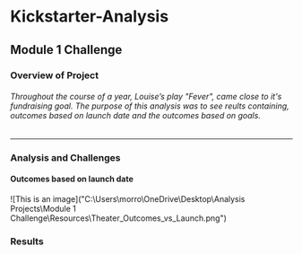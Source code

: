 # Kickstarter-Analysis
## Module 1 Challenge
### Overview of Project
###### Throughout the course of a year, Louise’s play "Fever", came close to it's fundraising goal. The purpose of this analysis was to see reults containing, outcomes based on launch date and the outcomes based on goals.
---
### Analysis and Challenges
#### Outcomes based on launch date
![This is an image]("C:\Users\morro\OneDrive\Desktop\Analysis Projects\Module 1 Challenge\Resources\Theater_Outcomes_vs_Launch.png")
### Results
